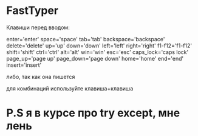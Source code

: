 # FastTyper


Клавиши перед вводом:

enter='enter'
space='space'
tab='tab'
backspace='backspace'
delete='delete'
up='up'
down='down'
left='left'
right='right'
f1-f12='f1-f12'
shift='shift'
ctrl='ctrl'
alt='alt'
win='win'
esc='esc'
caps_lock='caps lock'
page_up='page up'
page_down='page down'
home='home'
end='end'
insert='insert'

либо, так как она пишется

для комбинаций используйте клавиша+клавиша


# P.S я в курсе про try except, мне лень
